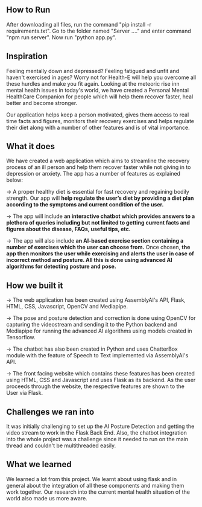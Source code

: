 ## How to Run
After downloading all files, run the command "pip install -r requirements.txt". Go to the folder named "Server ...." and enter command "npm run server". Now run "python app.py".


## Inspiration
Feeling mentally down and depressed? Feeling fatigued and unfit and haven't exercised in ages? Worry not for Health-E will help you overcome all these hurdles and make you fit again. 
Looking at the meteoric rise inn mental health issues in today's world, we have created a Personal Mental HealthCare Companion for people which will help them recover faster, heal better and become stronger. 

Our application helps keep a person motivated, gives them access to real time facts and figures, monitors their recovery exercises and helps regulate their diet along with a number of other features and is of vital importance.

## What it does
We have created a web application which aims to streamline the recovery process of an ill person and help them recover faster while not giving in to depression or anxiety. The app has a number of features as explained below:

-> A proper healthy diet is essential for fast recovery and regaining bodily strength. Our app will **help regulate the user’s diet by providing a diet plan according to the symptoms and current condition of the user.**

-> The app will include **an interactive chatbot which provides answers to a plethora of queries including but not limited to getting current facts and figures about the disease, FAQs, useful tips, etc.** 

-> The app will also include **an AI-based exercise section containing a number of exercises which the user can choose from.** Once chosen, **the app then monitors the user while exercising and alerts the user in case of incorrect method and posture. All this is done using advanced AI algorithms for detecting posture and pose.**

## How we built it
-> The web application has been created using AssemblyAI's API, Flask, HTML, CSS, Javascript, OpenCV and Mediapipe.

-> The pose and posture detection and correction is done using OpenCV for capturing the videostream and sending it to the Python backend and Mediapipe for running the advanced AI algorithms using models created in Tensorflow.

-> The chatbot has also been created in Python and uses ChatterBox module with the feature of Speech to Text implemented via AssemblyAI's API.

-> The front facing website which contains these features has been created using HTML, CSS and Javascript and uses Flask as its backend. As the user proceeds through the website, the respective features are shown to the User via Flask.

## Challenges we ran into
It was initially challenging to set up the AI Posture Detection and getting the video stream to work in the Flask Back End. Also, the chatbot integration into the whole project was a challenge since it needed to run on the main thread and couldn't be multithreaded easily.

## What we learned
We learned a lot from this project. We learnt about using flask and in general about the integration of all these components and making them work together. Our research into the current mental health situation of the world also made us more aware.
